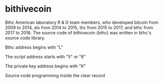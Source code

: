 # bithivecoin 
Bthc American laboratory R & D team members, who developed bitcoin from 2009 to 2014, alx from 2014 to 2015, thc from 2015 to 2017, and bthc from 2017 to 2018. The source code of bithivecoin (bthc) was written in bthc's source code library.

Bthc address begins with "L"

The script address starts with "5" or "6"

The private key address begins with "K"

Source code programming inside the clear record
